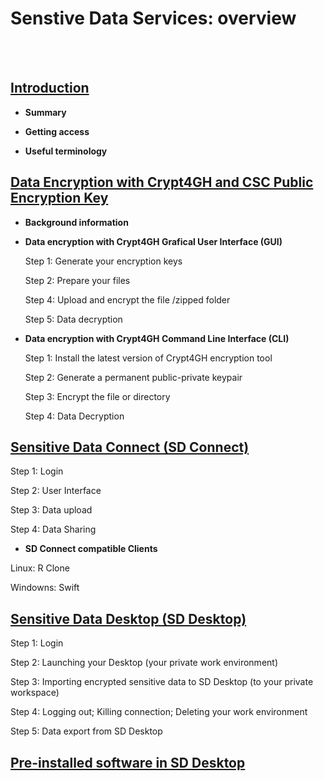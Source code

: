 # Senstive Data Services: overview
&nbsp; 
&nbsp; 
&nbsp; 
&nbsp;   
&nbsp; 
&nbsp; 
&nbsp; 
&nbsp;  
## [Introduction](./intro.md)
   
   * **Summary**
   
   * **Getting access**
   
   * **Useful terminology**
  
## [Data Encryption with Crypt4GH and CSC Public Encryption Key](./data_encryption.md)





  * **Background information**
  
  * **Data encryption with Crypt4GH Grafical User Interface (GUI)**

     Step 1: Generate your encryption keys
     
     Step 2: Prepare your files
     
     Step 4: Upload and encrypt the file /zipped folder
     
     Step 5: Data decryption
  
  * **Data encryption with Crypt4GH Command Line Interface (CLI)**
  
     Step 1: Install the latest version of Crypt4GH encryption tool
     
     Step 2:  Generate a permanent public-private keypair
  
     Step 3: Encrypt the file or directory
     
     Step 4: Data Decryption








## [Sensitive Data Connect (SD Connect)](./sd_connect.md)
   
 Step 1: Login
   
 Step 2: User Interface
   
 Step 3: Data upload 
 
 Step 4: Data Sharing 
       
   * **SD Connect compatible Clients**
   
  Linux: R Clone
       
  Windowns: Swift
   
 
 
 
 
 
          


## [Sensitive Data Desktop (SD Desktop)](./sd_desktop.md)

  Step 1: Login

  Step 2: Launching your Desktop (your private work environment)

  Step 3: Importing encrypted sensitive data to SD Desktop (to your private workspace)

  Step 4: Logging out; Killing connection; Deleting your work environment

  Step 5: Data export from SD Desktop




## [Pre-installed software in SD Desktop](./pre-installed_software.md)





